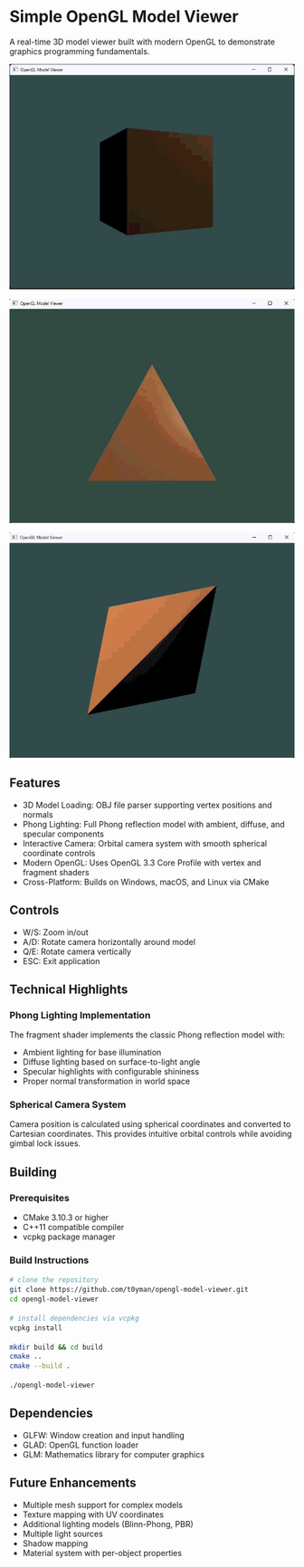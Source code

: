 
# Simple OpenGL Model Viewer

A real-time 3D model viewer built with modern OpenGL to demonstrate graphics programming fundamentals.

![Cube Demo](docs/cube_demo.gif)

![Pyramid Demo](docs/pyramid_demo.gif)

![Tetrahedron Demo](docs/tetrahedron_demo.gif)

## Features

- 3D Model Loading: OBJ file parser supporting vertex positions and normals
- Phong Lighting: Full Phong reflection model with ambient, diffuse, and specular components
- Interactive Camera: Orbital camera system with smooth spherical coordinate controls
- Modern OpenGL: Uses OpenGL 3.3 Core Profile with vertex and fragment shaders
- Cross-Platform: Builds on Windows, macOS, and Linux via CMake

## Controls

- W/S: Zoom in/out
- A/D: Rotate camera horizontally around model
- Q/E: Rotate camera vertically
- ESC: Exit application

## Technical Highlights

### Phong Lighting Implementation

The fragment shader implements the classic Phong reflection model with:
- Ambient lighting for base illumination
- Diffuse lighting based on surface-to-light angle
- Specular highlights with configurable shininess
- Proper normal transformation in world space

### Spherical Camera System

Camera position is calculated using spherical coordinates and converted to Cartesian coordinates. This provides intuitive orbital controls while avoiding gimbal lock issues.

## Building

### Prerequisites

- CMake 3.10.3 or higher
- C++11 compatible compiler
- vcpkg package manager

### Build Instructions

```bash
# clone the repository
git clone https://github.com/t0yman/opengl-model-viewer.git
cd opengl-model-viewer

# install dependencies via vcpkg
vcpkg install

mkdir build && cd build
cmake ..
cmake --build .

./opengl-model-viewer
```

## Dependencies

- GLFW: Window creation and input handling
- GLAD: OpenGL function loader
- GLM: Mathematics library for computer graphics

## Future Enhancements

- Multiple mesh support for complex models
- Texture mapping with UV coordinates
- Additional lighting models (Blinn-Phong, PBR)
- Multiple light sources
- Shadow mapping
- Material system with per-object properties